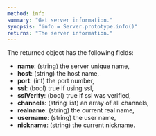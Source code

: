 ```yaml
---
method: info
summary: "Get server information."
synopsis: "info = Server.prototype.info()"
returns: "The server information."
---
```


The returned object  has the following fields:

- **name**: (string) the server unique name,
- **host**: (string) the host name,
- **port**: (int) the port number,
- **ssl**: (bool) true if using ssl,
- **sslVerify**: (bool) true if ssl was verified,
- **channels**: (string list) an array of all channels,
- **realname**: (string) the current real name,
- **username**: (string) the user name,
- **nickname**: (string) the current nickname.
